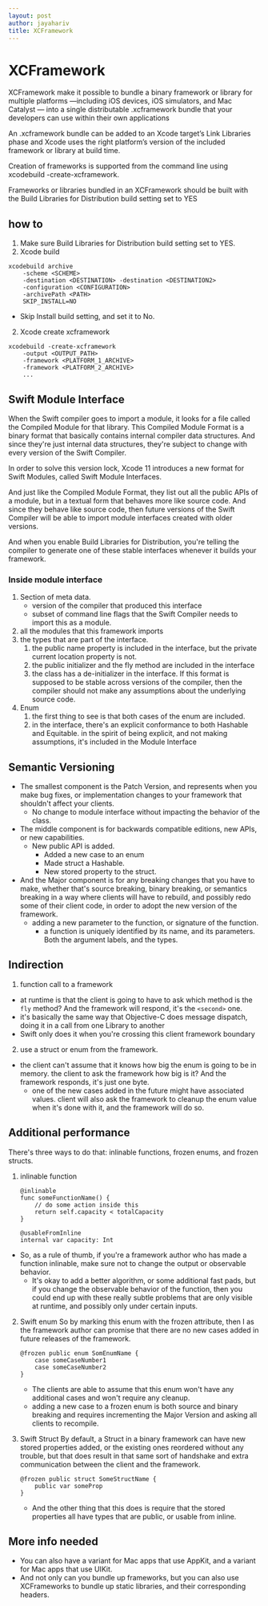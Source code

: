 ```yaml
---
layout: post
author: jayahariv
title: XCFramework
---
```


# XCFramework
XCFramework make it possible to bundle a binary framework or library for multiple platforms —including iOS devices, iOS simulators, and Mac Catalyst — into a single distributable .xcframework bundle that your developers can use within their own applications

An .xcframework bundle can be added to an Xcode target’s Link Libraries phase and Xcode uses the right platform’s version of the included framework or library at build time.

Creation of frameworks is supported from the command line using xcodebuild -create-xcframework.

Frameworks or libraries bundled in an XCFramework should be built with the Build Libraries for Distribution build setting set to YES

## how to

1. Make sure Build Libraries for Distribution build setting set to YES.
2. Xcode build
```
xcodebuild archive
	-scheme <SCHEME>
	-destination <DESTINATION> -destination <DESTINATION2>
	-configuration <CONFIGURATION>
	-archivePath <PATH>
	SKIP_INSTALL=NO
```
  * Skip Install build setting, and set it to No.

2. Xcode create xcframework
```
xcodebuild -create-xcframework
	-output <OUTPUT_PATH>
	-framework <PLATFORM_1_ARCHIVE>
	-framework <PLATFORM_2_ARCHIVE>
	...
```

## Swift Module Interface

When the Swift compiler goes to import a module, it looks for a file called the Compiled Module for that library. This Compiled Module Format is a binary format that basically contains internal compiler data structures. And since they're just internal data structures, they're subject to change with every version of the Swift Compiler.

In order to solve this version lock, Xcode 11 introduces a new format for Swift Modules, called Swift Module Interfaces.

And just like the Compiled Module Format, they list out all the public APIs of a module, but in a textual form that behaves more like source code.
And since they behave like source code, then future versions of the Swift Compiler will be able to import module interfaces created with older versions.

 And when you enable Build Libraries for Distribution, you're telling the compiler to generate one of these stable interfaces whenever it builds your framework.

### Inside module interface
1. Section of meta data.
	* version of the compiler that produced this interface
	* subset of command line flags that the Swift Compiler needs to import this as a module.
2. all the modules that this framework imports
3. the types that are part of the interface.
	1. the public name property is included in the interface, but the private current location property is not.
	2. the public initializer and the fly method are included in the interface
	3. the class has a de-initializer in the interface. If this format is supposed to be stable across versions of the compiler, then the compiler should not make any assumptions about the underlying source code.
4. Enum
	1. the first thing to see is that both cases of the enum are included.
	2. in the interface, there's an explicit conformance to both Hashable and Equitable. in the spirit of being explicit, and not making assumptions, it's included in the Module Interface

## Semantic Versioning
- The smallest component is the Patch Version, and represents when you make bug fixes, or implementation changes to your framework that shouldn't affect your clients.
  - No change to module interface without impacting the behavior of the class.
- The middle component is for backwards compatible editions, new APIs, or new capabilities.
  - New public API is added.
	- Added a new case to an enum
	- Made struct a Hashable.
	- New stored property to the struct.
- And the Major component is for any breaking changes that you have to make, whether that's source breaking, binary breaking, or semantics breaking in a way where clients will have to rebuild, and possibly redo some of their client code, in order to adopt the new version of the framework.
  - adding a new parameter to the function, or signature of the function.
	- a function is uniquely identified by its name, and its parameters. Both the argument labels, and the types.

## Indirection
1. function call to a framework
  - at runtime is that the client is going to have to ask which method is the `fly` method? And the framework will respond, it's the `<second>` one.
  - it's basically the same way that Objective-C does message dispatch, doing it in a call from one Library to another
  - Swift only does it when you're crossing this client framework boundary
2. use a struct or enum from the framework.
  - the client can't assume that it knows how big the enum is going to be in memory. the client to ask the framework how big is it? And the framework responds, it's just one byte.
	- one of the new cases added in the future might have associated values. client will also ask the framework to cleanup the enum value when it's done with it, and the framework will do so.

## Additional performance
There's three ways to do that: inlinable functions, frozen enums, and frozen structs.
1. inlinable function
	```
	@inlinable
	func someFunctionName() {
		// do some action inside this
		return self.capacity < totalCapacity
	}

	@usableFromInline
	internal var capacity: Int
	```

  - So, as a rule of thumb, if you're a framework author who has made a function inlinable, make sure not to change the output or observable behavior.
	- It's okay to add a better algorithm, or some additional fast pads, but if you change the observable behavior of the function, then you could end up with these really subtle problems that are only visible at runtime, and possibly only under certain inputs.
2. Swift enum
	 So by marking this enum with the frozen attribute, then I as the framework author can promise that there are no new cases added in future releases of the framework.
	 ```
	 @frozen public enum SomEnumName {
		 case someCaseNumber1
		 case someCaseNumber2
	 }
	 ```
	 - The clients are able to assume that this enum won't have any additional cases and won't require any cleanup.
	 - adding a new case to a frozen enum is both source and binary breaking and requires incrementing the Major Version and asking all clients to recompile.

3. Swift Struct
  By default, a Struct in a binary framework can have new stored properties added, or the existing ones reordered without any trouble, but that does result in that same sort of handshake and extra communication between the client and the framework.
	```
	@frozen public struct SomeStructName {
		public var someProp
	}
	```
	-  And the other thing that this does is require that the stored properties all have types that are public, or usable from inline.


## More info needed
* You can also have a variant for Mac apps that use AppKit, and a variant for Mac apps that use UIKit.
* And not only can you bundle up frameworks, but you can also use XCFrameworks to bundle up static libraries, and their corresponding headers.

